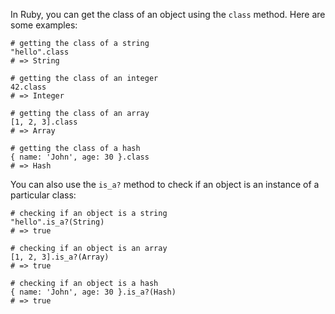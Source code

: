 In Ruby, you can get the class of an object using the `class` method. Here are some examples:

```
# getting the class of a string
"hello".class
# => String

# getting the class of an integer
42.class
# => Integer

# getting the class of an array
[1, 2, 3].class
# => Array

# getting the class of a hash
{ name: 'John', age: 30 }.class
# => Hash
```

You can also use the `is_a?` method to check if an object is an instance of a particular class:

```
# checking if an object is a string
"hello".is_a?(String)
# => true

# checking if an object is an array
[1, 2, 3].is_a?(Array)
# => true

# checking if an object is a hash
{ name: 'John', age: 30 }.is_a?(Hash)
# => true
```